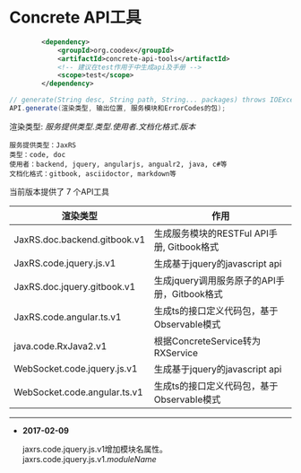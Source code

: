 # Concrete API工具


```xml
        <dependency>
            <groupId>org.coodex</groupId>
            <artifactId>concrete-api-tools</artifactId>
            <!-- 建议在test作用于中生成api及手册 -->
            <scope>test</scope>
        </dependency>
```

```java
// generate(String desc, String path, String... packages) throws IOException
API.generate(渲染类型, 输出位置, 服务模块和ErrorCodes的包);
```

渲染类型: _服务提供类型_._类型_._使用者_._文档化格式_._版本_

    服务提供类型：JaxRS
    类型：code, doc
    使用者：backend, jquery, angularjs, angualr2, java, c#等
    文档化格式：gitbook, asciidoctor, markdown等


当前版本提供了 7 个API工具

| 渲染类型 | 作用 |
| --- | --- |
| JaxRS.doc.backend.gitbook.v1 | 生成服务模块的RESTFul API手册, Gitbook格式 |
| JaxRS.code.jquery.js.v1 | 生成基于jquery的javascript api |
| JaxRS.doc.jquery.gitbook.v1 | 生成jquery调用服务原子的API手册，Gitbook格式 |
| JaxRS.code.angular.ts.v1 | 生成ts的接口定义代码包，基于Observable模式 |
| java.code.RxJava2.v1 | 根据ConcreteService转为RXService |
| WebSocket.code.jquery.js.v1 | 生成基于jquery的javascript api |
| WebSocket.code.angular.ts.v1 | 生成ts的接口定义代码包，基于Observable模式 |

------

- **2017-02-09**
    
    jaxrs.code.jquery.js.v1增加模块名属性。jaxrs.code.jquery.js.v1._moduleName_


